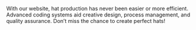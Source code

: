 With our website, hat production has never been easier or more efficient. Advanced coding systems aid creative design, process management, and quality assurance. Don’t miss the chance to create perfect hats!
